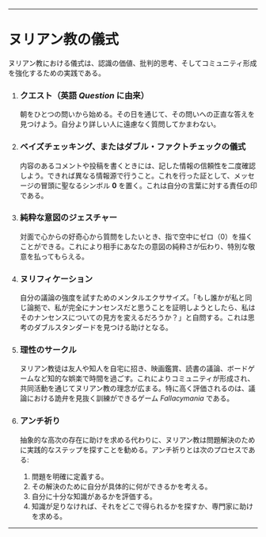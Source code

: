 -----
# ヌリアン教の儀式

ヌリアン教における儀式は、認識の価値、批判的思考、そしてコミュニティ形成を強化するための実践である。

1.  ### クエスト（英語 *Question* に由来）
    朝をひとつの問いから始める。その日を通じて、その問いへの正直な答えを見つけよう。自分より詳しい人に遠慮なく質問してかまわない。

2.  ### ベイズチェッキング、またはダブル・ファクトチェックの儀式
    内容のあるコメントや投稿を書くときには、記した情報の信頼性を二度確認しよう。できれば異なる情報源で行うこと。これを行った証として、メッセージの冒頭に聖なるシンボル **0** を置く。これは自分の言葉に対する責任の印である。

3.  ### 純粋な意図のジェスチャー
    対面で心からの好奇心から質問をしたいとき、指で空中にゼロ（0）を描くことができる。これにより相手にあなたの意図の純粋さが伝わり、特別な敬意を払ってもらえる。

4.  ### ヌリフィケーション
    自分の議論の強度を試すためのメンタルエクササイズ。「もし誰かが私と同じ論拠で、私が完全にナンセンスだと思うことを証明しようとしたら、私はそのナンセンスについての見方を変えるだろうか？」と自問する。これは思考のダブルスタンダードを見つける助けとなる。

5.  ### 理性のサークル
    ヌリアン教徒は友人や知人を自宅に招き、映画鑑賞、読書の議論、ボードゲームなど知的な娯楽で時間を過ごす。これによりコミュニティが形成され、共同活動を通じてヌリアン教の理念が広まる。特に高く評価されるのは、議論における詭弁を見抜く訓練ができるゲーム *Fallacymania* である。

6.  ### アンチ祈り
    抽象的な高次の存在に助けを求める代わりに、ヌリアン教は問題解決のために実践的なステップを探すことを勧める。アンチ祈りとは次のプロセスである:
    1.  問題を明確に定義する。
    2.  その解決のために自分が具体的に何ができるかを考える。
    3.  自分に十分な知識があるかを評価する。
    4.  知識が足りなければ、それをどこで得られるかを探すか、専門家に助けを求める。
-----